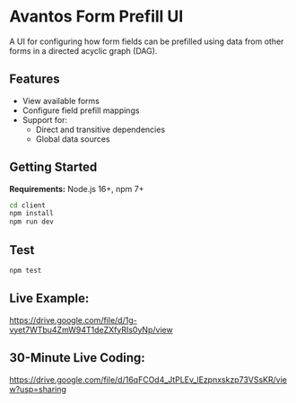 # Avantos Form Prefill UI

A UI for configuring how form fields can be prefilled using data from other forms in a directed acyclic graph (DAG).

## Features

- View available forms
- Configure field prefill mappings
- Support for:
  - Direct and transitive dependencies
  - Global data sources

## Getting Started

**Requirements:** Node.js 16+, npm 7+

```bash
cd client
npm install
npm run dev
```

## Test

```bash
npm test
```


## Live Example:
https://drive.google.com/file/d/1g-vyet7WTbu4ZmW94T1deZXfyRIs0yNp/view

## 30-Minute Live Coding:
https://drive.google.com/file/d/16qFCOd4_JtPLEv_lEzpnxskzp73VSsKR/view?usp=sharing
